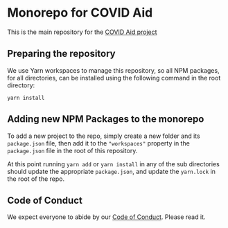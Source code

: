 # Monorepo for COVID Aid

This is the main repository for the [COVID Aid project](https://covidaid.app/)

## Preparing the repository

We use Yarn workspaces to manage this repository,
so all NPM packages,
for all directories,
can be installed using the following command in the root directory:

```
yarn install
```

## Adding new NPM Packages to the monorepo

To add a new project to the repo,
simply create a new folder and its `package.json` file,
then add it to the `"workspaces"` property in the `package.json` file in the
root of this repository.

At this point running `yarn add` or `yarn install` in any of the sub directories
should update the appropriate `package.json`,
and update the `yarn.lock` in the root of the repo.

## Code of Conduct

We expect everyone to abide by our [Code of Conduct](CODE_OF_CONDUCT.md). Please read it.
